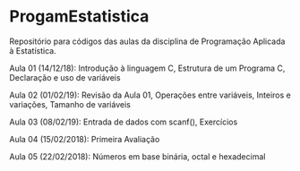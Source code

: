 # ProgamEstatistica
Repositório para códigos das aulas da disciplina de Programação Aplicada à Estatística.

Aula 01 (14/12/18): Introdução à linguagem C, Estrutura de um Programa C,
                    Declaração e uso de variáveis
                    
Aula 02 (01/02/19): Revisão da Aula 01, Operações entre variáveis, 
                    Inteiros e variações, Tamanho de variáveis
                    
Aula 03 (08/02/19): Entrada de dados com scanf(), Exercícios

Aula 04 (15/02/2018): Primeira Avaliação

Aula 05 (22/02/2018): 
                      Números em base binária, octal e hexadecimal
